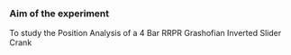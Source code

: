 ### Aim of the experiment

To study the Position Analysis of a 4 Bar RRPR Grashofian Inverted Slider Crank
